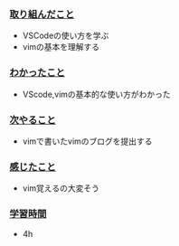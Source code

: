 ### <u>取り組んだこと</u>
- VSCodeの使い方を学ぶ
- vimの基本を理解する

### <u>わかったこと</u>
- VScode,vimの基本的な使い方がわかった

### <u>次やること</u>
- vimで書いたvimのブログを提出する

### <u>感じたこと</u>
- vim覚えるの大変そう

### <u>学習時間</u>
- 4h